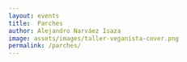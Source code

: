 ```yaml
---
layout: events
title:  Parches
author: Alejandro Narváez Isaza
image: assets/images/taller-veganista-cover.png
permalink: /parches/
---
```

